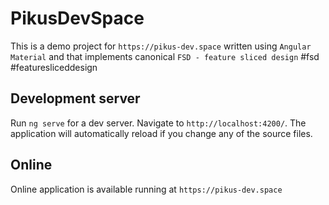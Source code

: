 # PikusDevSpace

This is a demo project for `https://pikus-dev.space` written using `Angular Material` and that implements
canonical `FSD - feature sliced design`
#fsd #featuresliceddesign

## Development server

Run `ng serve` for a dev server. Navigate to `http://localhost:4200/`. The application will automatically reload if you
change any of the source files.

## Online

Online application is available running at `https://pikus-dev.space`
